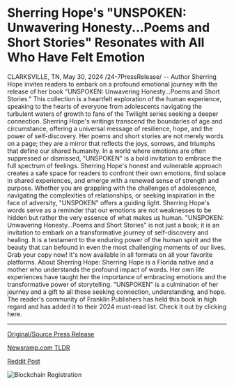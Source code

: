 # Sherring Hope's "UNSPOKEN: Unwavering Honesty...Poems and Short Stories" Resonates with All Who Have Felt Emotion

CLARKSVILLE, TN, May 30, 2024 /24-7PressRelease/ -- Author Sherring Hope invites readers to embark on a profound emotional journey with the release of her book "UNSPOKEN: Unwavering Honesty...Poems and Short Stories." This collection is a heartfelt exploration of the human experience, speaking to the hearts of everyone from adolescents navigating the turbulent waters of growth to fans of the Twilight series seeking a deeper connection.  Sherring Hope's writings transcend the boundaries of age and circumstance, offering a universal message of resilience, hope, and the power of self-discovery. Her poems and short stories are not merely words on a page; they are a mirror that reflects the joys, sorrows, and triumphs that define our shared humanity.  In a world where emotions are often suppressed or dismissed, "UNSPOKEN" is a bold invitation to embrace the full spectrum of feelings. Sherring Hope's honest and vulnerable approach creates a safe space for readers to confront their own emotions, find solace in shared experiences, and emerge with a renewed sense of strength and purpose.  Whether you are grappling with the challenges of adolescence, navigating the complexities of relationships, or seeking inspiration in the face of adversity, "UNSPOKEN" offers a guiding light. Sherring Hope's words serve as a reminder that our emotions are not weaknesses to be hidden but rather the very essence of what makes us human.  "UNSPOKEN: Unwavering Honesty...Poems and Short Stories" is not just a book; it is an invitation to embark on a transformative journey of self-discovery and healing. It is a testament to the enduring power of the human spirit and the beauty that can befound in even the most challenging moments of our lives.  Grab your copy now! It's now available in all formats on all your favorite platforms.  About Sherring Hope:  Sherring Hope is a Florida native and a mother who understands the profound impact of words. Her own life experiences have taught her the importance of embracing emotions and the transformative power of storytelling. "UNSPOKEN" is a culmination of her journey and a gift to all those seeking connection, understanding, and hope.  The reader's community of Franklin Publishers has held this book in high regard and has added it to their 2024 must-read list. Check it out by clicking here. 

---

[Original/Source Press Release](https://www.24-7pressrelease.com/press-release/511213/sherring-hopes-unspoken-unwavering-honestypoems-and-short-stories-resonates-with-all-who-have-felt-emotion)
                    

[Newsramp.com TLDR](https://newsramp.com/curated-news/author-sherring-hope-releases-new-book-unspoken-unwavering-honesty-poems-and-short-stories/4093e765c328bb0d3b11880e0b6c8658) 

 



[Reddit Post](https://www.reddit.com/r/AwardsAndRecognition/comments/1d3y4qy/author_sherring_hope_releases_new_book_unspoken/) 



![Blockchain Registration](https://cdn.newsramp.app/24-7PressRelease/qrcode/245/30/gulf3jk8.webp)